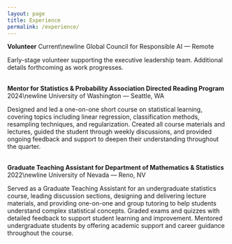 ```yaml
---
layout: page
title: Experience
permalink: /experience/
---
```

**Volunteer** Current\newline
Global Council for Responsible AI — Remote

Early-stage volunteer supporting the executive leadership team.  Additional details forthcoming as work progresses.
<br><br>


**Mentor for Statistics & Probability Association Directed Reading Program** 2024\newline
University of Washington — Seattle, WA

Designed and led a one-on-one short course on statistical learning, covering topics including linear regression, classification methods, resampling techniques, and regularization. Created all course materials and lectures, guided the student through weekly discussions, and provided ongoing feedback and support to deepen their understanding throughout the quarter.
<br><br>


**Graduate Teaching Assistant for Department of Mathematics & Statistics** 2022\newline
University of Nevada — Reno, NV

Served as a Graduate Teaching Assistant for an undergraduate statistics course, leading discussion sections, designing and delivering lecture materials, and providing one-on-one and group tutoring to help students understand complex statistical concepts. Graded exams and quizzes with detailed feedback to support student learning and improvement. Mentored undergraduate students by offering academic support and career guidance throughout the course.


